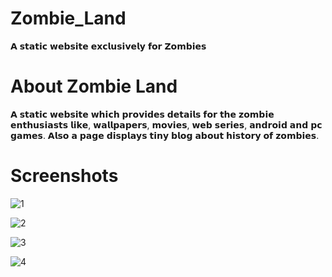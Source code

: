 # Zombie_Land
𝗔 𝘀𝘁𝗮𝘁𝗶𝗰 𝘄𝗲𝗯𝘀𝗶𝘁𝗲 𝗲𝘅𝗰𝗹𝘂𝘀𝗶𝘃𝗲𝗹𝘆 𝗳𝗼𝗿 𝗭𝗼𝗺𝗯𝗶𝗲𝘀
# About Zombie Land
𝗔 𝘀𝘁𝗮𝘁𝗶𝗰 𝘄𝗲𝗯𝘀𝗶𝘁𝗲 𝘄𝗵𝗶𝗰𝗵 𝗽𝗿𝗼𝘃𝗶𝗱𝗲𝘀 𝗱𝗲𝘁𝗮𝗶𝗹𝘀 𝗳𝗼𝗿 𝘁𝗵𝗲 𝘇𝗼𝗺𝗯𝗶𝗲 𝗲𝗻𝘁𝗵𝘂𝘀𝗶𝗮𝘀𝘁𝘀 𝗹𝗶𝗸𝗲, 𝘄𝗮𝗹𝗹𝗽𝗮𝗽𝗲𝗿𝘀, 𝗺𝗼𝘃𝗶𝗲𝘀, 𝘄𝗲𝗯 𝘀𝗲𝗿𝗶𝗲𝘀, 𝗮𝗻𝗱𝗿𝗼𝗶𝗱 𝗮𝗻𝗱 𝗽𝗰 𝗴𝗮𝗺𝗲𝘀. 𝗔𝗹𝘀𝗼 𝗮 𝗽𝗮𝗴𝗲 𝗱𝗶𝘀𝗽𝗹𝗮𝘆𝘀 𝘁𝗶𝗻𝘆 𝗯𝗹𝗼𝗴 𝗮𝗯𝗼𝘂𝘁 𝗵𝗶𝘀𝘁𝗼𝗿𝘆 𝗼𝗳 𝘇𝗼𝗺𝗯𝗶𝗲𝘀.
# Screenshots

![1](https://user-images.githubusercontent.com/97297260/156182556-55e12aa8-3345-42c8-b83c-319d909fc4a4.png)

![2](https://user-images.githubusercontent.com/97297260/156182560-49117346-2b9d-4f2e-9cd0-ea37f994fe73.png)

![3](https://user-images.githubusercontent.com/97297260/156182567-a5faadc0-547d-4fc7-b6a4-623d9c91a1c1.png)

![4](https://user-images.githubusercontent.com/97297260/156182575-172f7e0c-8b26-4277-8352-d106867964eb.png)


